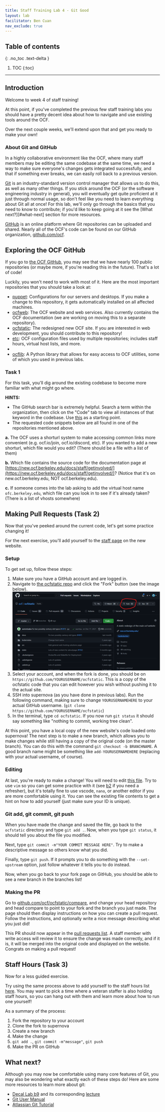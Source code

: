 ```yaml
---
title: Staff Training Lab 4 - Git Good
layout: lab
facilitator: Ben Cuan
nav_exclude: true
---
```


## Table of contents
{: .no_toc .text-delta }

1. TOC
{:toc}

---


## Introduction

Welcome to week 4 of staff training!

At this point, if you've completed the previous few staff training labs you should have a pretty decent idea about how to navigate and use existing tools around the OCF. 

Over the next couple weeks, we'll extend upon that and get you ready to make your own! 

### About Git and GitHub

In a highly collaborative environment like the OCF, where many staff members may be editing the same codebase at the same time, we need a way to make sure everyone's changes gets integrated successfully, and that if something ever breaks, we can easily roll back to a previous version.

[Git](https://git-scm.com/) is an industry-standard version control manager that allows us to do this, as well as many other things. If you stick around the OCF (or the software engineering industry in general), you will eventually get quite proficient at it just through normal usage, so don't feel like you need to learn everything about Git all at once! For this lab, we'll only go through the basics that you need to know to contribute; if you'd like to keep going at it see the [What next?][#what-next] section for more resources.

[GitHub](https://github.com) is an online platform where Git repositories can be uploaded and shared. Nearly all of the OCF's code can be found on our GitHub organization, [github.com/ocf][gh-ocf].

## Exploring the OCF GitHub

If you go to [the OCF GitHub][gh-ocf], you may see that we have nearly 100 public repositories (or maybe more, if you're reading this in the future). That's a lot of code! 

Luckily, you won't need to work with most of it. Here are the most important repositories that you should take a look at:
* [puppet](https://github.com/ocf/puppet): Configurations for our servers and desktops. If you make a change to this repository, it gets automatically installed on all affected machines.
* [ocfweb](https://github.com/ocf/ocfweb): The OCF website and web services. Also currently contains the OCF documentation (we are working on moving this to a separate repository).
* [ocfstatic](https://github.com/ocf/ocfstatic): The redesigned new OCF site. If you are interested in web development, you should contribute to this repository!
* [etc](https://github.com/ocf/etc): OCF configuration files used by multiple repositories; includes staff hours, virtual host lists, and more.
* 
* [ocflib](https://github.com/ocf/ocflib): A Python library that allows for easy access to OCF utilities, some of which you used in previous labs.

### Task 1

For this task, you'll dig around the existing codebase to become more familiar with what might go where. 


**HINTS:**
* The GitHub search bar is extremely helpful. Search a term within the organization, then click on the "Code" tab to view all instances of that keyword in the codebase. Use [this](https://github.com/search?q=org%3Aocf+your+query+here&type=code) as a starting point.
* The requested code snippets below are all found in one of the repositories mentioned above.

**a.** The OCF uses a shorturl system to make accessing common links more convenient (e.g. ocf.io/join, ocf.io/discord, etc). If you wanted to add a new shorturl, which file would you edit? (There should be a file with a list of them)

**b.** Which file contains the source code for the documentation page at [https://new.ocf.berkeley.edu/docs/staff/getinvolved/](https://new.ocf.berkeley.edu/docs/staff/getinvolved/)? (Notice that it's on new.ocf.berkeley.edu, NOT ocf.berkeley.edu).

**c.** If someone comes into the lab asking to add the virtual host name `ofc.berkeley.edu`, which file can you look in to see if it's already taken? (There is a list of vhosts somewhere)


## Making Pull Requests (Task 2)

Now that you've peeked around the current code, let's get some practice changing it!

For the next exercise, you'll add yourself to the [staff page](https://new.ocf.berkeley.edu/about/staff) on the new website.

### Setup
To get set up, follow these steps:
1. Make sure you have a GitHub account and are logged in.
2. Navigate to [the ocfstatic repo](https://github.com/ocf/ocfstatic) and click the "Fork" button (see the image below). ![fork](../assets/images/labs/s4/ocf-fork.png)
3. Select your account, and when the fork is done, you should be on `https://github.com/YOURUSERNAME/ocfstatic`. This is a copy of the ocfstatic code that you can edit however you wish without pushing it to the actual site.
4. SSH into supernova (as you have done in previous labs). Run the following command, making sure to change `YOURUSERNAMEHERE` to your actual GitHub username. (`git clone https://github.com/YOURUSERNAME/ocfstatic`)
5. In the terminal, type `cd ocfstatic`. If you now run `git status` it should say something like "nothing to commit, working tree clean".

At this point, you have a local copy of the new website's code loaded onto supernova! The next step is to make a new branch, which allows you to make changes while still having a copy of the original code (on the master branch). You can do this with the command `git checkout -b BRANCHNAME`. A good branch name might be something like `add-YOURUSERNAMEHERE` (replacing with your actual username, of course).

### Editing
At last, you're ready to make a change! You will need to edit [this file](https://github.com/ocf/ocfstatic/blob/master/src/pages/About/Staff.vue). Try to use `vim` so you can get some practice with it (see [b2](https://decal.ocf.berkeley.edu/labs/b2/#a-quick-intro-to-vim) if you need a refresher), but it's totally fine to use vscode, `nano`, or another editor if you are more comfortable using it. You can see the existing file contents to get a hint on how to add yourself (just make sure your ID is unique).

### Git add, git commit, git push
When you have made the change and saved the file, go back to the `ocfstatic` directory and type `git add .`. Now, when you type `git status`, it should tell you about the file you modified.

Next, type `git commit -m"YOUR COMMIT MESSAGE HERE"`. Try to make a descriptive message so others know what you did.

Finally, type `git push`. If it prompts you to do something with the `--set-upstream` option, just follow whatever it tells you to do instead.

Now, when you go back to your fork page on GitHub, you should be able to see a new branch in the branches list! 

### Making the PR
Go to [github.com/ocf/ocfstatic/compare](https://github.com/ocf/ocfstatic/compare), and change your head repository and head compare to point to your fork and the branch you just made. The page should then display instructions on how you can create a pull request. Follow the instructions, and optionally write a nice message describing what you just did!

This PR should now appear in the [pull requests list](https://github.com/ocf/ocfstatic/pulls). A staff member with write access will review it to ensure the change was made correctly, and if it is, it will be merged into the original code and displayed on the website. Congrats on making a pull request!

## Staff Hours (Task 3)

Now for a less guided exercise.

Try using the same process above to add yourself to the staff hours list [here](https://github.com/ocf/etc/blob/master/configs/staff_hours.yaml). You may want to pick a time where a veteran staffer is also holding staff hours, so you can hang out with them and learn more about how to run one yourself!

As a summary of the process:
1. Fork the repository to your account
2. Clone the fork to supernova
3. Create a new branch
4. Make the change
5. `git add .`, `git commit -m"message"`, `git push`
6. Make the PR on GitHub

## What next?

Although you may now be comfortable using many core features of Git, you may also be wondering what exactly each of these steps do! Here are some more resources to learn more about git:

* [Decal Lab b9](https://decal.ocf.berkeley.edu/labs/b9/) and its corresponding [lecture](https://www.youtube.com/watch?v=X4yGMr9c64U&feature=youtu.be)
* [Git User Manual](https://git-scm.com/docs/user-manual)
* [Atlassian Git Tutorial](https://www.atlassian.com/git)

[gh-ocf]: https://github.com/ocf